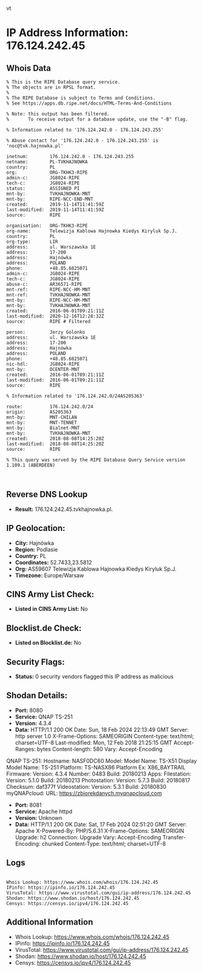 vt
# IP Address Information: 176.124.242.45

## Whois Data
```
% This is the RIPE Database query service.
% The objects are in RPSL format.
%
% The RIPE Database is subject to Terms and Conditions.
% See https://apps.db.ripe.net/docs/HTML-Terms-And-Conditions

% Note: this output has been filtered.
%       To receive output for a database update, use the "-B" flag.

% Information related to '176.124.242.0 - 176.124.243.255'

% Abuse contact for '176.124.242.0 - 176.124.243.255' is 'noc@tvk.hajnowka.pl'

inetnum:        176.124.242.0 - 176.124.243.255
netname:        PL-TVKHAJNOWKA
country:        PL
org:            ORG-TKHK3-RIPE
admin-c:        JG8024-RIPE
tech-c:         JG8024-RIPE
status:         ASSIGNED PI
mnt-by:         TVKHAJNOWKA-MNT
mnt-by:         RIPE-NCC-END-MNT
created:        2019-11-14T11:41:59Z
last-modified:  2019-11-14T11:41:59Z
source:         RIPE

organisation:   ORG-TKHK3-RIPE
org-name:       Telewizja Kablowa Hajnowka Kiedys Kiryluk Sp.J.
country:        PL
org-type:       LIR
address:        ul. Warszawska 1E
address:        17-200
address:        Hajnówka
address:        POLAND
phone:          +48.85.6825071
admin-c:        JG8024-RIPE
tech-c:         JG8024-RIPE
abuse-c:        AR36571-RIPE
mnt-ref:        RIPE-NCC-HM-MNT
mnt-ref:        TVKHAJNOWKA-MNT
mnt-by:         RIPE-NCC-HM-MNT
mnt-by:         TVKHAJNOWKA-MNT
created:        2016-06-01T09:21:11Z
last-modified:  2020-12-16T12:28:32Z
source:         RIPE # Filtered

person:         Jerzy Golonko
address:        ul. Warszawska 1E
address:        17-200
address:        Hajnówka
address:        POLAND
phone:          +48.85.6825071
nic-hdl:        JG8024-RIPE
mnt-by:         DCENTER-MNT
created:        2016-06-01T09:21:11Z
last-modified:  2016-06-01T09:21:11Z
source:         RIPE

% Information related to '176.124.242.0/24AS205363'

route:          176.124.242.0/24
origin:         AS205363
mnt-by:         MNT-CHILAN
mnt-by:         MNT-TENNET
mnt-by:         Bialnet-MNT
mnt-by:         TVKHAJNOWKA-MNT
created:        2018-08-08T14:25:20Z
last-modified:  2018-08-08T14:25:20Z
source:         RIPE

% This query was served by the RIPE Database Query Service version 1.109.1 (ABERDEEN)



```
## Reverse DNS Lookup
- **Result:** 176.124.242.45.tvkhajnowka.pl.

## IP Geolocation:
- **City:** Hajnówka
- **Region:** Podlasie
- **Country:** PL
- **Coordinates:** 52.7433,23.5812
- **Org:** AS59607 Telewizja Kablowa Hajnowka Kiedys Kiryluk Sp.J.
- **Timezone:** Europe/Warsaw

## CINS Army List Check:
- **Listed in CINS Army List:** 
No

## Blocklist.de Check:
- **Listed on Blocklist.de:** 
No

## Security Flags:
- **Status:** 0 security vendors flagged this IP address as malicious

## Shodan Details:
- **Port:** 8080
- **Service:** QNAP TS-251
- **Version:** 4.3.4
- **Data:** HTTP/1.1 200 OK
Date: Sun, 18 Feb 2024 22:13:49 GMT
Server: http server 1.0
X-Frame-Options: SAMEORIGIN
Content-type: text/html; charset=UTF-8
Last-modified: Mon, 12 Feb 2018 21:25:15 GMT
Accept-Ranges: bytes
Content-length: 580
Vary: Accept-Encoding


QNAP TS-251:
  Hostname: NASF0DC60
  Model:
    Model Name: TS-X51
    Display Model Name: TS-251
    Platform: TS-NASX86
    Platform Ex: X86_BAYTRAIL
  Firmware:
    Version: 4.3.4
    Number: 0483
    Build: 20180213
  Apps:
    Filestation:
      Version: 5.1.0
      Build: 20180213
    Photostation:
      Version: 5.7.3
      Build: 20180817
      Checksum: daf377f
    Videostation:
      Version: 5.3.1
      Build: 20180830
  myQNAPcloud:
    URL: https://zbiorekdanych.myqnapcloud.com


- **Port:** 8081
- **Service:** Apache httpd
- **Version:** Unknown
- **Data:** HTTP/1.1 200 OK
Date: Sat, 17 Feb 2024 02:51:20 GMT
Server: Apache
X-Powered-By: PHP/5.6.31
X-Frame-Options: SAMEORIGIN
Upgrade: h2
Connection: Upgrade
Vary: Accept-Encoding
Transfer-Encoding: chunked
Content-Type: text/html; charset=UTF-8



## Logs
```

Whois Lookup: https://www.whois.com/whois/176.124.242.45
IPinfo: https://ipinfo.io/176.124.242.45
VirusTotal: https://www.virustotal.com/gui/ip-address/176.124.242.45
Shodan: https://www.shodan.io/host/176.124.242.45
Censys: https://censys.io/ipv4/176.124.242.45

```
## Additional Information
- Whois Lookup: https://www.whois.com/whois/176.124.242.45
- IPinfo: https://ipinfo.io/176.124.242.45
- VirusTotal: https://www.virustotal.com/gui/ip-address/176.124.242.45
- Shodan: https://www.shodan.io/host/176.124.242.45
- Censys: https://censys.io/ipv4/176.124.242.45


